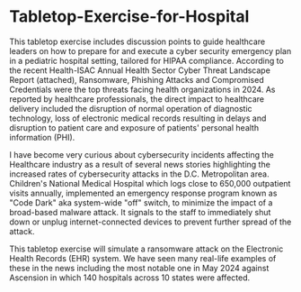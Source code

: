 # Tabletop-Exercise-for-Hospital
This tabletop exercise includes discussion points to guide healthcare leaders on how to prepare for and execute a cyber security emergency plan in a pediatric hospital setting, tailored for HIPAA compliance. According to the recent Health-ISAC Annual Health Sector Cyber Threat Landscape Report (attached), Ransomware, Phishing Attacks and Compromised Credentials were the top threats facing health organizations in 2024. As reported by healthcare professionals, the direct impact to healthcare delivery included the disruption of normal operation of diagnostic technology, loss of electronic medical records resulting in delays and disruption to patient care and exposure of patients' personal health information (PHI). 

I have become very curious about cybersecurity incidents affecting the Healthcare industry as a result of several news stories highlighting the increased rates of cybersecurity attacks in the D.C. Metropolitan area. Children's National Medical Hospital which logs close to 650,000 outpatient visits annually, implemented an emergency response program known as "Code Dark" aka system-wide "off" switch, to minimize the impact of a broad-based malware attack. It signals to the staff to immediately shut down or unplug internet-connected devices to prevent further spread of the attack.

This tabletop exercise will simulate a ransomware attack on the Electronic Health Records (EHR) system. We have seen many real-life examples of these in the news including the most notable one in May 2024 against Ascension in which 140 hospitals across 10 states were affected. 
